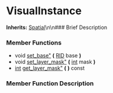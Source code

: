 #  VisualInstance  
**Inherits:** [Spatial](class_spatial)\\n\\n###  Brief Description  

###  Member Functions 
  * void [set_base"](#set_base) **(** [RID](class_rid) base  **)**
  * void [set_layer_mask"](#set_layer_mask) **(** [int](class_int) mask  **)**
  * [int](class_int) [get_layer_mask"](#get_layer_mask) **(** **)** const
###  Member Function Description  

